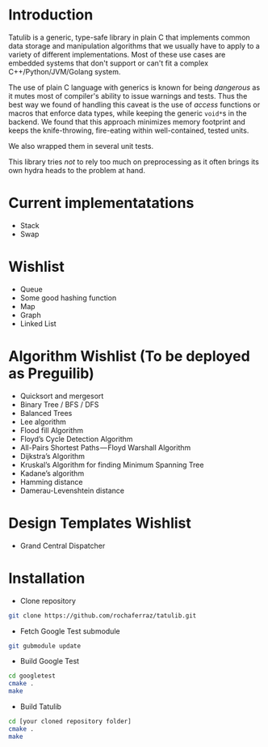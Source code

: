 # Introduction

Tatulib is a generic, type-safe library in plain C that implements common data storage and manipulation algorithms that we usually have to apply to a variety of different implementations. Most of these use cases are embedded systems that don't support or can't fit a complex C++/Python/JVM/Golang system. 

The use of plain C language with generics is known for being _dangerous_ as it mutes most of compiler's ability to issue warnings and tests. Thus the best way we found of handling this caveat is the use of _access_ functions or macros that enforce data types, while keeping the generic `void*`s in the backend. We found that this approach minimizes memory footprint and keeps the knife-throwing, fire-eating within well-contained, tested units.

We also wrapped them in several unit tests.

This library tries *not* to rely too much on preprocessing as it often brings its own hydra heads to the problem at hand.

# Current implementatations
- Stack
- Swap

# Wishlist 
- Queue
- Some good hashing function
- Map
- Graph
- Linked List

# Algorithm Wishlist (To be deployed as Preguilib)

- Quicksort and mergesort
- Binary Tree / BFS / DFS
- Balanced Trees
- Lee algorithm
- Flood fill Algorithm
- Floyd’s Cycle Detection Algorithm
- All-Pairs Shortest Paths — Floyd Warshall Algorithm
- Dijkstra’s Algorithm
- Kruskal’s Algorithm for finding Minimum Spanning Tree
- Kadane’s algorithm
- Hamming distance
- Damerau-Levenshtein distance

# Design Templates Wishlist

- Grand Central Dispatcher

# Installation

- Clone repository
```bash
git clone https://github.com/rochaferraz/tatulib.git
```

- Fetch Google Test submodule
```bash
git gubmodule update
```

- Build Google Test
```bash
cd googletest
cmake .
make
```

- Build Tatulib
```bash
cd [your cloned repository folder]
cmake .
make
```
